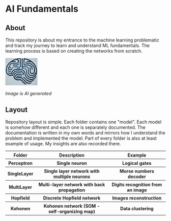 # AI Fundamentals

## About
This repository is about my entrance to the machine learning problematic and track my journey to learn and understand ML fundamentals. The learning process is based on creating the networks from scratch.

<img src="README_img/brain.png" title="AI brain" alt="AI brain" width=20%>

*Image is AI generated*


## Layout
Repository layout is simple. Each folder contains one "model". Each model is somehow different and each one is separately documented. The documentation is written in my own words and mirrors how I understand the problem and implemented the model. Part of every folder is also at least example of usage. My insights are also recorded there.

<table>
    <tr>
        <th>Folder</th>
        <th>Description</th>
        <th>Example</th>
    </tr>
    <tr>
        <th>Perceptron</th>
        <th>Single neuron</th>
        <th>Logical gates</th>
    </tr>
    <tr>
        <th>SingleLayer</th>
        <th>Single layer network with multiple neurons</th>
        <th>Morse numbers decoder</th>
    </tr>
    <tr>
        <th>MultiLayer</th>
        <th>Multi-layer network with back propagation</th>
        <th>Digits recognition from an image</th>
    </tr>
    <tr>
        <th>Hopfield</th>
        <th>Discrete Hopfield network</th>
        <th>Images reconstruction</th>
    </tr>
    <tr>
        <th>Kohonen</th>
        <th>Kohonen network (SOM - self-organizing map)</th>
        <th>Data clustering</th>
    </tr>
</table>